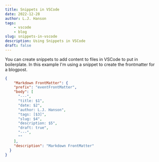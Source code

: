 ```yaml
---
title: Snippets in VSCode
date: 2022-12-28
author: L.J. Hanson
tags:
    - vscode
    - blog
slug: snippets-in-vscode
description: Using Snippets in VSCode
draft: false
---
```


You can create snippets to add content to files in VSCode to put in boilerplate.  In this example I'm using a snippet to create the frontmatter for a blogpost.

```json
{
	"Markdown FrontMatter": {
	"prefix": "eventFrontMatter",
	"body": [
	  "---",
	  "title: $1",
	  "date: $2",
	  "author: L.J. Hanson",
	  "tags: [$3]",
	  "slug: $4",
	  "description: $5",
	  "draft: true",
	  "---",
	  ""
	],
	"description": "Markdown FrontMatter"
  }
}
```
